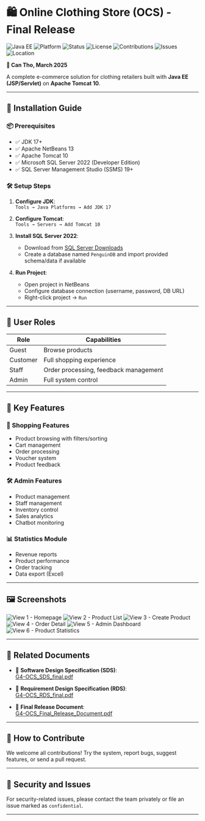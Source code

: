 # 🛍️ Online Clothing Store (OCS) - Final Release

![Java EE](https://img.shields.io/badge/Java%20EE-JSP%2FServlet-blue)
![Platform](https://img.shields.io/badge/Platform-Apache%20Tomcat%2010-lightgrey)
![Status](https://img.shields.io/badge/Release-Final-success)
![License](https://img.shields.io/badge/License-MIT-green)
![Contributions](https://img.shields.io/badge/Contributions-Welcome-brightgreen)
![Issues](https://img.shields.io/badge/Good%20First%20Issue-Yes-yellow)
![Location](https://img.shields.io/badge/Database-SQL%20Server2022-red)

**📍 Can Tho, March 2025**

A complete e-commerce solution for clothing retailers built with **Java EE (JSP/Servlet)** on **Apache Tomcat 10**.

---

## 🚀 Installation Guide

### 📦 Prerequisites
- ✅ JDK 17+
- ✅ Apache NetBeans 13
- ✅ Apache Tomcat 10
- ✅ Microsoft SQL Server 2022 (Developer Edition)
- ✅ SQL Server Management Studio (SSMS) 19+

### 🛠 Setup Steps
1. **Configure JDK**:  
   `Tools → Java Platforms → Add JDK 17`

2. **Configure Tomcat**:  
   `Tools → Servers → Add Tomcat 10`

3. **Install SQL Server 2022**:  
   - Download from [SQL Server Downloads](https://www.microsoft.com/en-us/sql-server/sql-server-downloads)
   - Create a database named `PenguinDB` and import provided schema/data if available

4. **Run Project**:  
   - Open project in NetBeans
   - Configure database connection (username, password, DB URL)
   - Right-click project → `Run`

---

## 👥 User Roles

| Role     | Capabilities                          |
|----------|---------------------------------------|
| Guest    | Browse products                       |
| Customer | Full shopping experience              |
| Staff    | Order processing, feedback management |
| Admin    | Full system control                   |

---

## 🌟 Key Features

### 🛒 Shopping Features
- Product browsing with filters/sorting  
- Cart management  
- Order processing  
- Voucher system  
- Product feedback

### 🛠️ Admin Features
- Product management  
- Staff management  
- Inventory control  
- Sales analytics  
- Chatbot monitoring

### 📊 Statistics Module
- Revenue reports  
- Product performance  
- Order tracking  
- Data export (Excel)

---

## 🖼️ Screenshots

![View 1 - Homepage](https://github.com/user-attachments/assets/da2d4001-6620-457d-b400-f0628d9edfc9)
![View 2 - Product List](https://github.com/user-attachments/assets/9f242f5d-5a27-4748-abb3-0a37ff0f0b4e)
![View 3 - Create Product](https://github.com/user-attachments/assets/e03435da-465a-4b83-8616-c87aabc220db)
![View 4 - Order Detail](https://github.com/user-attachments/assets/a03e4ff1-0f96-42a4-a6a3-46b4b8eb0869)
![View 5 - Admin Dashboard](https://github.com/user-attachments/assets/2650c03e-1002-438d-a7b8-1ff411b95f7c)
![View 6 - Product Statistics](https://github.com/user-attachments/assets/a17f5de1-7131-449c-9498-7bfdc03ca0bc)

---

## 📄 Related Documents

- 📘 **Software Design Specification (SDS)**:  
  [G4-OCS_SDS_final.pdf](https://github.com/user-attachments/files/19690413/G4-OCS_SDS_final.pdf)

- 📗 **Requirement Design Specification (RDS)**:  
  [G4-OCS_RDS_final.pdf](https://github.com/user-attachments/files/19690386/G4-OCS_RDS_final.pdf)

- 📙 **Final Release Document**:  
  [G4-OCS_Final_Release_Document.pdf](https://github.com/user-attachments/files/19690396/G4-OCS_Final.Release.Document.pdf)

---

## 🙌 How to Contribute

We welcome all contributions! Try the system, report bugs, suggest features, or send a pull request.

---

## 🔐 Security and Issues

For security-related issues, please contact the team privately or file an issue marked as `confidential`.

---


